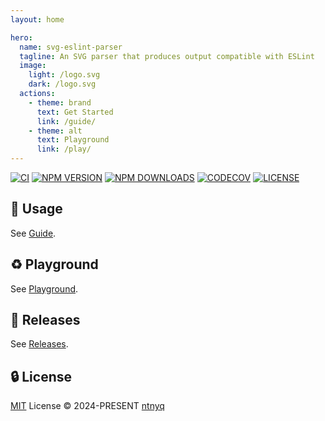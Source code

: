 ```yaml
---
layout: home

hero:
  name: svg-eslint-parser
  tagline: An SVG parser that produces output compatible with ESLint
  image:
    light: /logo.svg
    dark: /logo.svg
  actions:
    - theme: brand
      text: Get Started
      link: /guide/
    - theme: alt
      text: Playground
      link: /play/
---
```


<div id="package_status">

[![CI](https://github.com/ntnyq/svg-eslint-parser/workflows/CI/badge.svg)](https://github.com/ntnyq/svg-eslint-parser/actions)
[![NPM VERSION](https://img.shields.io/npm/v/svg-eslint-parser.svg)](https://www.npmjs.com/package/svg-eslint-parser)
[![NPM DOWNLOADS](https://img.shields.io/npm/dy/svg-eslint-parser.svg)](https://www.npmjs.com/package/svg-eslint-parser)
[![CODECOV](https://codecov.io/github/ntnyq/svg-eslint-parser/branch/main/graph/badge.svg?token=ECHQ09F90X)](https://codecov.io/github/ntnyq/svg-eslint-parser)
[![LICENSE](https://img.shields.io/github/license/ntnyq/svg-eslint-parser.svg)](https://github.com/ntnyq/svg-eslint-parser/blob/main/LICENSE)

</div>

## :book: Usage

See [Guide](./guide/index.md).

## :recycle: Playground

See [Playground](./play/index.md).

## :paperclip: Releases

See [Releases](https://github.com/ntnyq/svg-eslint-parser/releases).

## :lock: License

[MIT](https://github.com/ntnyq/svg-eslint-parser/blob/main/LICENSE) License © 2024-PRESENT [ntnyq](https://github.com/ntnyq)
